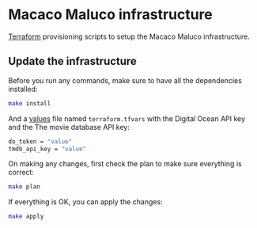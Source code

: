 # Macaco Maluco infrastructure

[Terraform](https://www.terraform.io/) provisioning scripts to setup the Macaco Maluco infrastructure.

## Update the infrastructure

Before you run any commands, make sure to have all the dependencies installed:

```bash
make install
```

And a [values](https://www.terraform.io/docs/configuration/variables.html) file named `terraform.tfvars` with the Digital Ocean API key and the The movie database API key:

```bash
do_token = "value"
tmdb_api_key = "value"
```

On making any changes, first check the plan to make sure everything is correct:

```bash
make plan
```

If everything is OK, you can apply the changes:

```bash
make apply
```
